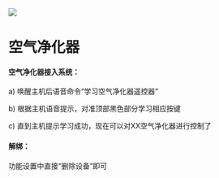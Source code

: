 ![](http://www.cspugoing.com/pcimg/help/jinghuaqi.png)

# 空气净化器

#### 空气净化器接入系统：

a) 唤醒主机后语音命令“学习空气净化器遥控器”

b) 根据主机语音提示，对准顶部黑色部分学习相应按键

c) 直到主机提示学习成功，现在可以对XX空气净化器进行控制了



#### 解绑：

功能设置中直接“删除设备”即可

